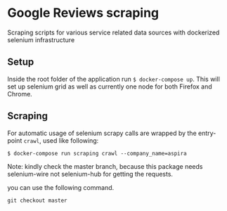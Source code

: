 # Google Reviews scraping
Scraping scripts for various service related data sources with
dockerized selenium infrastructure

## Setup

Inside the root folder of the application run `$ docker-compose up`.
This will set up selenium grid as well as currently one node for both
Firefox and Chrome.

## Scraping

For automatic usage of selenium scrapy calls are wrapped by the entry-
point `crawl`, used like following:

`$ docker-compose run scraping crawl --company_name=aspira`



Note: kindly check the master branch, because this package needs selenium-wire not selenium-hub for getting the requests.

you can use the following command.

``git checkout master``